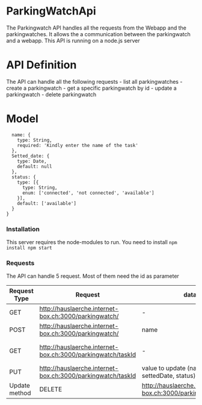 # ParkingWatchApi

The Parkingwatch API handles all the requests from the Webapp and the parkingwatches. It allows the a communication between the parkingwatch and a webapp. This API is running on a node.js server
# API Definition
The API can handle all the following requests
    - list all parkingwatches
    - create a parkingwatch
    - get a specific parkingwatch by id
    - update a parkingwatch
    - delete parkingwatch
# Model

```
  name: {
    type: String,
    required: 'Kindly enter the name of the task'
  },
  Setted_date: {
    type: Date,
    default: null
  },
  status: {
    type: [{
      type: String,
      enum: ['connected', 'not connected', 'available']
    }],
    default: ['available']
  }
}
```

### Installation
This server requires the node-modules to run. You need to install 
``` npm install npm start ```

### Requests
The API can handle 5 request. Most of them need the id as parameter

| Request Type | Request | data | Response | Notes |
| ------ | ------ |------ |------ |------ |
| GET | http://hauslaerche.internet-box.ch:3000/parkingwatch/ | - | All of the db| all datasets| 
|POST| http://hauslaerche.internet-box.ch:3000/parkingwatch/ | name | none | creating a new dataset| 
|GET | http://hauslaerche.internet-box.ch:3000/parkingwatch/taskId |-| specific parkingwatch|get all of a specific parkingwatch| 
|PUT | http://hauslaerche.internet-box.ch:3000/parkingwatch/taskId| value to update (name, settedDate, status)| -|
|Update method|DELETE | http://hauslaerche.internet-box.ch:3000/parkingwatch/taskId |- |status of the delete |deleting a dataset|  
